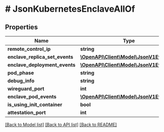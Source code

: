 # # JsonKubernetesEnclaveAllOf

## Properties

Name | Type | Description | Notes
------------ | ------------- | ------------- | -------------
**remote_control_ip** | **string** |  | [optional]
**enclave_replica_set_events** | [**\OpenAPI\Client\Model\JsonV1EventList**](JsonV1EventList.md) |  | [optional]
**enclave_deployment_events** | [**\OpenAPI\Client\Model\JsonV1EventList**](JsonV1EventList.md) |  | [optional]
**pod_phase** | **string** |  | [optional]
**debug_info** | **string** |  | [optional]
**wireguard_port** | **int** |  | [optional]
**enclave_pod_events** | [**\OpenAPI\Client\Model\JsonV1EventList**](JsonV1EventList.md) |  | [optional]
**is_using_init_container** | **bool** |  | [optional]
**attestation_port** | **int** |  | [optional]

[[Back to Model list]](../../README.md#models) [[Back to API list]](../../README.md#endpoints) [[Back to README]](../../README.md)
